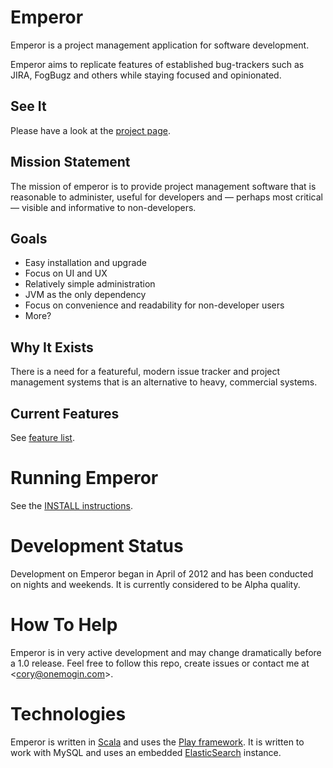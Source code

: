# Emperor

Emperor is a project management application for software development.

Emperor aims to replicate features of established bug-trackers such as JIRA, FogBugz and others while staying focused and opinionated.

## See It

Please have a look at the [project page](http://gphat.github.com/emperor/).

## Mission Statement

The mission of emperor is to provide project management software that is reasonable to administer, useful for developers and &mdash; perhaps most critical &mdash; visible and informative to non-developers.

## Goals

 * Easy installation and upgrade
 * Focus on UI and UX
 * Relatively simple administration
 * JVM as the only dependency
 * Focus on convenience and readability for non-developer users
 * More?

## Why It Exists

There is a need for a featureful, modern issue tracker and project management systems that is an alternative to heavy, commercial systems.

## Current Features

See [feature list](https://github.com/gphat/emperor/blob/master/features.md).

# Running Emperor

See the [INSTALL instructions](https://github.com/gphat/emperor/blob/master/INSTALL.md).

# Development Status

Development on Emperor began in April of 2012 and has been conducted on nights and weekends. It is currently considered to be Alpha quality.

# How To Help

Emperor is in very active development and may change dramatically before a 1.0 release. Feel free to follow this repo, create issues or contact me at \<cory@onemogin.com>.

# Technologies

Emperor is written in [Scala](http://www.scala-lang.org/) and uses the
[Play framework](http://www.playframework.org/).  It is written to work with
MySQL and uses an embedded [ElasticSearch](http://www.elasticsearch.org/)
instance.
